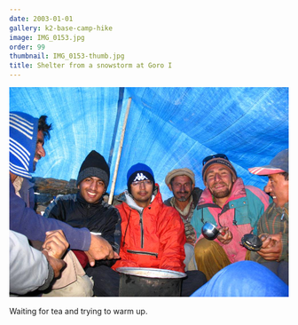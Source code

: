 ```yaml
---
date: 2003-01-01
gallery: k2-base-camp-hike
image: IMG_0153.jpg
order: 99
thumbnail: IMG_0153-thumb.jpg
title: Shelter from a snowstorm at Goro I
---
```


![Shelter from a snowstorm at Goro I](./IMG_0153.jpg)

Waiting for tea and trying to warm up.